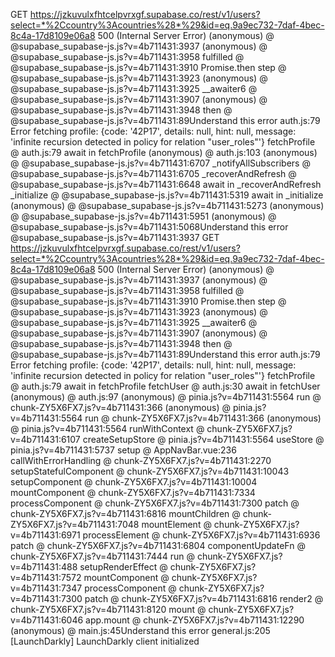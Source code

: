 GET https://jzkuvulxfhtcelpvrxgf.supabase.co/rest/v1/users?select=*%2Ccountry%3Acountries%28*%29&id=eq.9a9ec732-7daf-4bec-8c4a-17d8109e06a8 500 (Internal Server Error)
(anonymous) @ @supabase_supabase-js.js?v=4b711431:3937
(anonymous) @ @supabase_supabase-js.js?v=4b711431:3958
fulfilled @ @supabase_supabase-js.js?v=4b711431:3910
Promise.then
step @ @supabase_supabase-js.js?v=4b711431:3923
(anonymous) @ @supabase_supabase-js.js?v=4b711431:3925
__awaiter6 @ @supabase_supabase-js.js?v=4b711431:3907
(anonymous) @ @supabase_supabase-js.js?v=4b711431:3948
then @ @supabase_supabase-js.js?v=4b711431:89Understand this error
auth.js:79 Error fetching profile: {code: '42P17', details: null, hint: null, message: 'infinite recursion detected in policy for relation "user_roles"'}
fetchProfile @ auth.js:79
await in fetchProfile
(anonymous) @ auth.js:103
(anonymous) @ @supabase_supabase-js.js?v=4b711431:6707
_notifyAllSubscribers @ @supabase_supabase-js.js?v=4b711431:6705
_recoverAndRefresh @ @supabase_supabase-js.js?v=4b711431:6648
await in _recoverAndRefresh
_initialize @ @supabase_supabase-js.js?v=4b711431:5319
await in _initialize
(anonymous) @ @supabase_supabase-js.js?v=4b711431:5273
(anonymous) @ @supabase_supabase-js.js?v=4b711431:5951
(anonymous) @ @supabase_supabase-js.js?v=4b711431:5068Understand this error
@supabase_supabase-js.js?v=4b711431:3937  GET https://jzkuvulxfhtcelpvrxgf.supabase.co/rest/v1/users?select=*%2Ccountry%3Acountries%28*%29&id=eq.9a9ec732-7daf-4bec-8c4a-17d8109e06a8 500 (Internal Server Error)
(anonymous) @ @supabase_supabase-js.js?v=4b711431:3937
(anonymous) @ @supabase_supabase-js.js?v=4b711431:3958
fulfilled @ @supabase_supabase-js.js?v=4b711431:3910
Promise.then
step @ @supabase_supabase-js.js?v=4b711431:3923
(anonymous) @ @supabase_supabase-js.js?v=4b711431:3925
__awaiter6 @ @supabase_supabase-js.js?v=4b711431:3907
(anonymous) @ @supabase_supabase-js.js?v=4b711431:3948
then @ @supabase_supabase-js.js?v=4b711431:89Understand this error
auth.js:79 Error fetching profile: {code: '42P17', details: null, hint: null, message: 'infinite recursion detected in policy for relation "user_roles"'}
fetchProfile @ auth.js:79
await in fetchProfile
fetchUser @ auth.js:30
await in fetchUser
(anonymous) @ auth.js:97
(anonymous) @ pinia.js?v=4b711431:5564
run @ chunk-ZY5X6FX7.js?v=4b711431:366
(anonymous) @ pinia.js?v=4b711431:5564
run @ chunk-ZY5X6FX7.js?v=4b711431:366
(anonymous) @ pinia.js?v=4b711431:5564
runWithContext @ chunk-ZY5X6FX7.js?v=4b711431:6107
createSetupStore @ pinia.js?v=4b711431:5564
useStore @ pinia.js?v=4b711431:5737
setup @ AppNavBar.vue:236
callWithErrorHandling @ chunk-ZY5X6FX7.js?v=4b711431:2270
setupStatefulComponent @ chunk-ZY5X6FX7.js?v=4b711431:10043
setupComponent @ chunk-ZY5X6FX7.js?v=4b711431:10004
mountComponent @ chunk-ZY5X6FX7.js?v=4b711431:7334
processComponent @ chunk-ZY5X6FX7.js?v=4b711431:7300
patch @ chunk-ZY5X6FX7.js?v=4b711431:6816
mountChildren @ chunk-ZY5X6FX7.js?v=4b711431:7048
mountElement @ chunk-ZY5X6FX7.js?v=4b711431:6971
processElement @ chunk-ZY5X6FX7.js?v=4b711431:6936
patch @ chunk-ZY5X6FX7.js?v=4b711431:6804
componentUpdateFn @ chunk-ZY5X6FX7.js?v=4b711431:7444
run @ chunk-ZY5X6FX7.js?v=4b711431:488
setupRenderEffect @ chunk-ZY5X6FX7.js?v=4b711431:7572
mountComponent @ chunk-ZY5X6FX7.js?v=4b711431:7347
processComponent @ chunk-ZY5X6FX7.js?v=4b711431:7300
patch @ chunk-ZY5X6FX7.js?v=4b711431:6816
render2 @ chunk-ZY5X6FX7.js?v=4b711431:8120
mount @ chunk-ZY5X6FX7.js?v=4b711431:6046
app.mount @ chunk-ZY5X6FX7.js?v=4b711431:12290
(anonymous) @ main.js:45Understand this error
general.js:205 [LaunchDarkly] LaunchDarkly client initialized